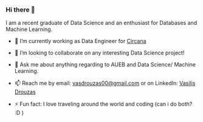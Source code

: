 ### Hi there 👋

<!--
**VassilisDrouzas/VassilisDrouzas** is a ✨ _special_ ✨ repository because its `README.md` (this file) appears on your GitHub profile.
-->
I am a recent graduate of Data Science and an enthusiast for Databases and Machine Learning.

- 🌱 I’m currently working as Data Engineer for [Circana](https://www.circana.com/el/)
- 👯 I’m looking to collaborate on any interesting Data Science project!
- 💬 Ask me about anything regarding to AUEB and Data Science/ Machine Learning.
- 📫 Reach me by email: [vasdrouzas00@gmail.com](mailto:vasdrouzas00@gmail.com) or on LinkedIn: [Vasilis Drouzas](https://www.linkedin.com/in/vasilis-drouzas-b9a016177/)

- ⚡ Fun fact: I love traveling around the world and coding (can i do both? :D )

